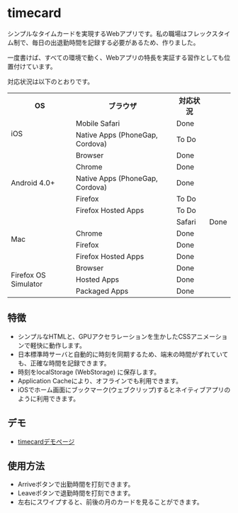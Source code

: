 # timecard

シンプルなタイムカードを実現するWebアプリです。私の職場はフレックスタイム制で、毎日の出退勤時間を記録する必要があるため、作りました。

一度書けば、すべての環境で動く、Webアプリの特長を実証する習作としても位置付けています。

対応状況は以下のとおりです。

<table>
<tr><th>OS</th><th>ブラウザ</th><th>対応状況</th</tr>
<tr><td rowspan="2">iOS</td><td>Mobile Safari</td><td>Done</td></tr>
<tr><td>Native Apps (PhoneGap, Cordova)</td><td>To Do</td></tr>
<tr><td rowspan="5">Android 4.0+</td><td>Browser</td><td>Done</td></tr>
<tr><td>Chrome</td><td>Done</td></tr>
<tr><td>Native Apps (PhoneGap, Cordova)</td><td>Done</td></tr>
<tr><td>Firefox</td><td>To Do</td></tr>
<tr><td>Firefox Hosted Apps</td><td>To Do</td></tr>
<tr><td rowspan="4">Mac<td><td>Safari</td><td>Done</td></tr>
<tr><td>Chrome</td><td>Done</td></tr>
<tr><td>Firefox</td><td>Done</td></tr>
<tr><td>Firefox Hosted Apps</td><td>Done</td></tr>
<tr><td rowspan="3">Firefox OS Simulator</td><td>Browser</td><td>Done</td></tr>
<tr><td>Hosted Apps</td><td>Done</td></tr>
<tr><td>Packaged Apps</td><td>Done</td></tr>
</table>

## 特徴

* シンプルなHTMLと、GPUアクセラレーションを生かしたCSSアニメーションで軽快に動作します。
* 日本標準時サーバと自動的に時刻を同期するため、端末の時間がずれていても、正確な時間を記録できます。
* 時刻をlocalStorage (WebStorage) に保存します。
* Application Cacheにより、オフラインでも利用できます。
* iOSでホーム画面にブックマーク(ウェブクリップ)するとネイティブアプリのように利用できます。

## デモ

* [timecardデモページ](http://rotsuya.github.com/timecard/)

## 使用方法

* Arriveボタンで出勤時間を打刻できます。
* Leaveボタンで退勤時間を打刻できます。
* 左右にスワイプすると、前後の月のカードを見ることができます。